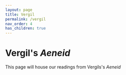 ```yaml
---
layout: page
title: Vergil
permalink: /vergil
nav_order: 4
has_children: true
---
```


# Vergil's *Aeneid* 


This page will house our readings from Vergils's *Aeneid*
